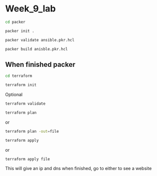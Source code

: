 # Week_9_lab

```bash
cd packer
```

```bash
packer init .
```

```bash
packer validate ansible.pkr.hcl
```

```bash
packer build anisble.pkr.hcl
```

## When finished packer

```bash
cd terraform
```

```bash
terraform init
```

Optional
```bash
terraform validate
```

```bash
terraform plan
```
or
```bash
terraform plan -out=file
```

```bash
terraform apply
```
or
```bash
terraform apply file
```

This will give an ip and dns when finished, go to either to see a website
